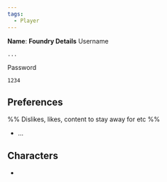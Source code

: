 ```yaml
---
tags:
  - Player
---
```


**Name**: 
**Foundry Details**
Username
```
...
```
Password
```
1234
```

## Preferences
%% Dislikes, likes, content to stay away for etc %%
- ...

## Characters
- 